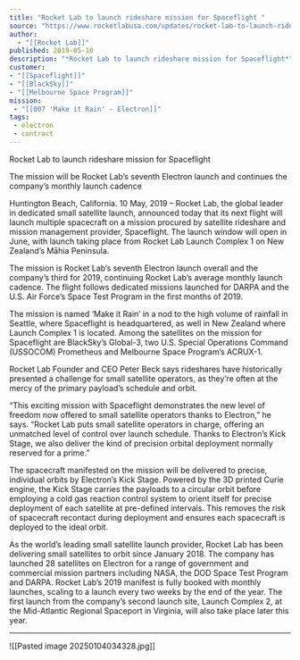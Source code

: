 ```yaml
---
title: "Rocket Lab to launch rideshare mission for Spaceflight "
source: "https://www.rocketlabusa.com/updates/rocket-lab-to-launch-rideshare-mission-for-spaceflight/"
author:
  - "[[Rocket Lab]]"
published: 2019-05-10
description: "*Rocket Lab to launch rideshare mission for Spaceflight*"
customer: 
- "[[Spaceflight]]"
- "[[BlackSky]]"
- "[[Melbourne Space Program]]"
mission:
 - "[[007 'Make it Rain' - Electron]]"
tags:
 - electron 
 - contract
---
```

Rocket Lab to launch rideshare mission for Spaceflight

The mission will be Rocket Lab’s seventh Electron launch and continues the company’s monthly launch cadence

Huntington Beach, California. 10 May, 2019 – Rocket Lab, the global leader in dedicated small satellite launch, announced today that its next flight will launch multiple spacecraft on a mission procured by satellite rideshare and mission management provider, Spaceflight. The launch window will open in June, with launch taking place from Rocket Lab Launch Complex 1 on New Zealand’s Māhia Peninsula.

The mission is Rocket Lab’s seventh Electron launch overall and the company’s third for 2019, continuing Rocket Lab’s average monthly launch cadence. The flight follows dedicated missions launched for DARPA and the U.S. Air Force’s Space Test Program in the first months of 2019.      

The mission is named ‘Make it Rain’ in a nod to the high volume of rainfall in Seattle, where Spaceflight is headquartered, as well in New Zealand where Launch Complex 1 is located. Among the satellites on the mission for Spaceflight are BlackSky’s Global-3, two U.S. Special Operations Command (USSOCOM) Prometheus and Melbourne Space Program’s ACRUX-1.

Rocket Lab Founder and CEO Peter Beck says rideshares have historically presented a challenge for small satellite operators, as they’re often at the mercy of the primary payload’s schedule and orbit.

“This exciting mission with Spaceflight demonstrates the new level of freedom now offered to small satellite operators thanks to Electron,” he says. “Rocket Lab puts small satellite operators in charge, offering an unmatched level of control over launch schedule. Thanks to Electron’s Kick Stage, we also deliver the kind of precision orbital deployment normally reserved for a prime.” 

The spacecraft manifested on the mission will be delivered to precise, individual orbits by Electron’s Kick Stage. Powered by the 3D printed Curie engine, the Kick Stage carries the payloads to a circular orbit before employing a cold gas reaction control system to orient itself for precise deployment of each satellite at pre-defined intervals. This removes the risk of spacecraft recontact during deployment and ensures each spacecraft is deployed to the ideal orbit.

As the world’s leading small satellite launch provider, Rocket Lab has been delivering small satellites to orbit since January 2018. The company has launched 28 satellites on Electron for a range of government and commercial mission partners including NASA, the DOD Space Test Program and DARPA. Rocket Lab’s 2019 manifest is fully booked with monthly launches, scaling to a launch every two weeks by the end of the year. The first launch from the company’s second launch site, Launch Complex 2, at the Mid-Atlantic Regional Spaceport in Virginia, will also take place later this year. 

---

![[Pasted image 20250104034328.jpg]]